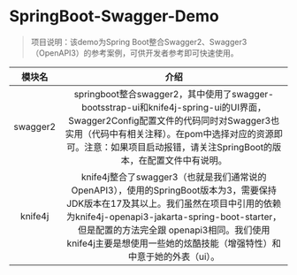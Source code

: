 # SpringBoot-Swagger-Demo

> 项目说明：该demo为Spring Boot整合Swagger2、Swagger3（OpenAPI3）的参考案例，可供开发者参考即可快速使用。

|  模块名  |                             介绍                             |
| :------: | :----------------------------------------------------------: |
| swagger2 | springboot整合swagger2，其中使用了swagger-bootsstrap-ui和knife4j-spring-ui的UI界面，Swagger2Config配置文件的代码同时对Swagger3也实用（代码中有相关注释）。在pom中选择对应的资源即可。注意：如果项目启动报错，请关注SpringBoot的版本，在配置文件中有说明。 |
| knife4j  | knife4j整合了swagger3（也就是我们通常说的OpenAPI3），使用的SpringBoot版本为3，需要保持JDK版本在17及其以上。我们虽然在项目中引用的依赖为knife4j-openapi3-jakarta-spring-boot-starter，但是配置的方法完全跟 openapi3相同。我们使用knife4j主要是想使用一些她的炫酷技能（增强特性）和中意于她的外表（ui）。 |

